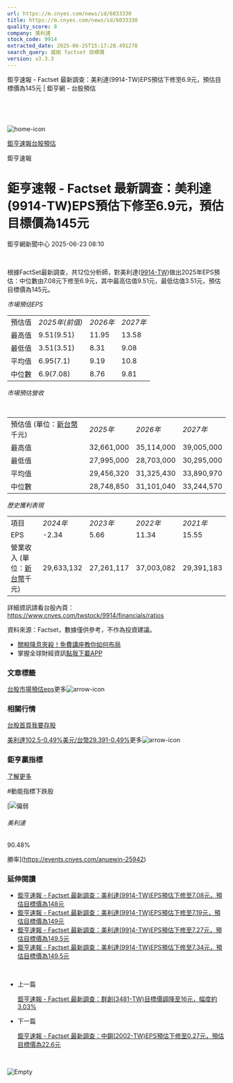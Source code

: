 ```yaml
---
url: https://m.cnyes.com/news/id/6033330
title: https://m.cnyes.com/news/id/6033330
quality_score: 8
company: 美利達
stock_code: 9914
extracted_date: 2025-06-25T15:17:28.491278
search_query: 威剛 factset 目標價
version: v3.3.3
---
```


鉅亨速報 - Factset 最新調查：美利達(9914-TW)EPS預估下修至6.9元，預估目標價為145元 | 鉅亨網 - 台股預估

‌

‌

![home-icon](/assets/icons/breadCrumb/symbol-icon-home.svg)

[鉅亨速報](/news/cat/anue_live)[台股預估](/news/cat/tw_forecast)

鉅亨速報

# 鉅亨速報 - Factset 最新調查：美利達(9914-TW)EPS預估下修至6.9元，預估目標價為145元

鉅亨網新聞中心 2025-06-23 08:10

‌

根據FactSet最新調查，共12位分析師，對美利達([9914-TW](https://www.cnyes.com/twstock/9914))做出2025年EPS預估：中位數由7.08元下修至6.9元，其中最高估值9.51元，最低估值3.51元，預估目標價為145元。

*市場預估EPS*

|  |  |  |  |
| --- | --- | --- | --- |
| 預估值 | *2025年(前值)* | *2026年* | *2027年* |
| 最高值 | 9.51(9.51) | 11.95 | 13.58 |
| 最低值 | 3.51(3.51) | 8.31 | 9.08 |
| 平均值 | 6.95(7.1) | 9.19 | 10.8 |
| 中位數 | 6.9(7.08) | 8.76 | 9.81 |

*市場預估營收*

‌

|  |  |  |  |
| --- | --- | --- | --- |
| 預估值 (單位：[新台幣](https://invest.cnyes.com/forex/detail/usdtwd)千元) | *2025年* | *2026年* | *2027年* |
| 最高值 | 32,661,000 | 35,114,000 | 39,005,000 |
| 最低值 | 27,995,000 | 28,703,000 | 30,295,000 |
| 平均值 | 29,456,320 | 31,325,430 | 33,890,970 |
| 中位數 | 28,748,850 | 31,101,040 | 33,244,570 |

*歷史獲利表現*

|  |  |  |  |  |
| --- | --- | --- | --- | --- |
| 項目 | *2024年* | *2023年* | *2022年* | *2021年* |
| EPS | -2.34 | 5.66 | 11.34 | 15.55 |
| 營業收入 (單位：[新台幣](https://invest.cnyes.com/forex/detail/usdtwd)千元) | 29,633,132 | 27,261,117 | 37,003,082 | 29,391,183 |

詳細資訊請看台股內頁：  
<https://www.cnyes.com/twstock/9914/financials/ratios>

資料來源：Factset，數據僅供參考，不作為投資建議。

* [關稅降息夾殺！免費講座教你如何布局](https://www.rsc.com.tw/Cnyes_RSC/SeminarBooking2025InvestmentOutlook.aspx?utm_source=anue&utm_medium=usstocks_end)
* 掌握全球財經資訊[點我下載APP](http://www.cnyes.com/app/?utm_source=mweb&utm_medium=HamMenuBanner&utm_campaign=fixed&utm_content=entr)

### 文章標籤

[台股](https://news.cnyes.com/tag/台股 "台股")[市場預估](https://news.cnyes.com/tag/市場預估 "市場預估")[eps](https://news.cnyes.com/tag/eps "eps")更多![arrow-icon](/assets/icons/arrows/arrow-down.svg)

### 相關行情

[台股首頁](https://www.cnyes.com/twstock)[我要存股](https://supr.link/8OHaU)

[美利達102.5-0.49%](https://www.cnyes.com/twstock/9914)[美元/台幣29.391-0.49%](https://invest.cnyes.com/forex/detail/USDTWD)更多![arrow-icon](/assets/icons/arrows/arrow-down.svg)

### 鉅亨贏指標

[了解更多](https://events.cnyes.com/anuewin-25942)

#動能指標下跌股

[![偏弱](/assets/icons/win-indicator/short.svg)

###### 美利達

90.48%

勝率](https://events.cnyes.com/anuewin-25942)

### 延伸閱讀

* [鉅亨速報 - Factset 最新調查：美利達(9914-TW)EPS預估下修至7.08元，預估目標價為148元](/news/id/6017497)
* [鉅亨速報 - Factset 最新調查：美利達(9914-TW)EPS預估下修至7.19元，預估目標價為149元](/news/id/5991129)
* [鉅亨速報 - Factset 最新調查：美利達(9914-TW)EPS預估下修至7.27元，預估目標價為149.5元](/news/id/5990456)
* [鉅亨速報 - Factset 最新調查：美利達(9914-TW)EPS預估下修至7.34元，預估目標價為149.5元](/news/id/5987535)

‌

* 上一篇

  [鉅亨速報 - Factset 最新調查：群創(3481-TW)目標價調降至16元，幅度約3.03%](/news/id/6033910)
* 下一篇

  [鉅亨速報 - Factset 最新調查：中鋼(2002-TW)EPS預估下修至0.27元，預估目標價為22.6元](/news/id/6032190)

‌

![Empty](/assets/icons/skeleton/empty-image.svg)

‌